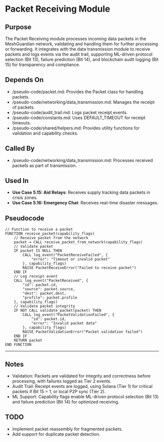 # Packet Receiving Module

## Purpose
The Packet Receiving module processes incoming data packets in the MeshGuardian network, validating and handling them for further processing or forwarding. It integrates with the data transmission module to receive packets and logs events via the audit trail, supporting ML-driven protocol selection (Bit 13), failure prediction (Bit 14), and blockchain audit logging (Bit 15) for transparency and compliance.


## Depends On
- /pseudo-code/packet.md: Provides the Packet class for handling packets.
- /pseudo-code/networking/data_transmission.md: Manages the receipt of packets.
- /pseudo-code/audit_trail.md: Logs packet receipt events.
- /pseudo-code/constants.md: Uses DEFAULT_TIMEOUT for receipt timeouts.
- /pseudo-code/shared/helpers.md: Provides utility functions for validation and capability checks.

## Called By
- /pseudo-code/networking/data_transmission.md: Processes received packets as part of transmission.

## Used In
- **Use Case 5.15: Aid Relays**: Receives supply tracking data packets in crisis zones.
- **Use Case 5.16: Emergency Chat**: Receives real-time disaster messages.

## Pseudocode
```pseudocode
// Function to receive a packet
FUNCTION receive_packet(capability_flags)
    // Receive packet from the network
    packet = CALL receive_packet_from_network(capability_flags)
    // Validate packet
    IF packet IS NULL THEN
        CALL log_event("PacketReceiveFailed", {
            "error": "Timeout or invalid packet"
        }, capability_flags)
        RAISE PacketReceiveError("Failed to receive packet")
    END IF
    // Log receipt event
    CALL log_event("PacketReceived", {
        "id": packet.id,
        "source": packet.source,
        "dest": packet.dest,
        "profile": packet.profile
    }, capability_flags)
    // Validate packet integrity
    IF NOT CALL validate_packet(packet) THEN
        CALL log_event("PacketValidationFailed", {
            "id": packet.id,
            "error": "Invalid packet data"
        }, capability_flags)
        RAISE PacketValidationError("Packet validation failed")
    END IF
    RETURN packet
END FUNCTION
```

---

## Notes
- Validation: Packets are validated for integrity and correctness before processing, with failures logged as Tier 2 events.
- Audit Trail: Receipt events are logged, using Solana (Tier 1) for critical packets if Bit 15 = 1, or local P2P sync (Tier 2).
- ML Support: Capability flags enable ML-driven protocol selection (Bit 13) and failure prediction (Bit 14) for optimized receiving.

## TODO
- Implement packet reassembly for fragmented packets.
- Add support for duplicate packet detection.
